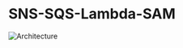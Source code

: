 # SNS-SQS-Lambda-SAM
![Architecture](https://drive.google.com/file/d/1czTWx3VI028Z4Hk1iLSUgXCRj_fmf85a/view)
